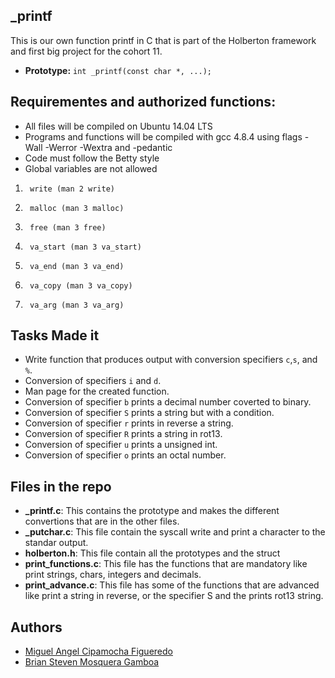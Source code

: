 ## _printf
This is our own function printf in C that is part of the Holberton framework and first big project for the cohort 11.
*  **Prototype:**  ```int _printf(const char *, ...);```
## Requirementes and authorized functions:

* All files will be compiled on Ubuntu 14.04 LTS
* Programs and functions will be compiled with gcc 4.8.4 using flags -Wall -Werror -Wextra and -pedantic
* Code must follow the Betty style
* Global variables are not allowed
1.      write (man 2 write)
2.      malloc (man 3 malloc)
3.      free (man 3 free)
4.      va_start (man 3 va_start)
5.      va_end (man 3 va_end)
6.      va_copy (man 3 va_copy)
7.      va_arg (man 3 va_arg)

## Tasks Made it
+ Write function that produces output with conversion specifiers ```c```,```s```, and ```%```.
+ Conversion of specifiers ```i``` and ```d```.
+ Man page for the created function.
+ Conversion of specifier ```b``` prints a decimal number coverted to binary. 
+ Conversion of specifier ```S``` prints a string but with a condition.
+ Conversion of specifier ```r``` prints in reverse a string.
+ Conversion of specifier ```R``` prints a string in rot13.
+ Conversion of specifier ```u``` prints a unsigned int.
+ Conversion of specifier ```o``` prints an octal number.
## Files in the repo
* **_printf.c**: This contains the prototype and makes the different convertions that are in the other files.
* **_putchar.c**: This file contain the syscall write and print a character to the standar output.
* **holberton.h**: This file contain all the prototypes and the struct
* **print_functions.c**: This file has the functions that are mandatory like print strings, chars, integers and decimals.
* **print_advance.c**: This file has some of the functions that are advanced like print a string in reverse, or the specifier S and the prints rot13 string.

## Authors

* [Miguel Angel Cipamocha Figueredo](https://github.com/MiguelCF06)
* [Brian Steven Mosquera Gamboa](https://github.com/SimpleSteven)

